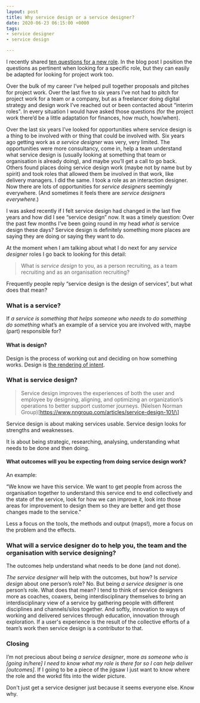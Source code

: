 ```yaml
---
layout: post
title: Why service design or a service designer?
date: 2020-06-23 06:15:00 +0000
tags:
- service designer
- service design

---
```

I recently shared [ten questions for a new role](https://www.ermlikeyeah.com/ten-questions-for-a-new-role/). In the blog post I position the questions as pertinent when looking for a specific role, but they can easily be adapted for looking for project work too.

Over the bulk of my career I’ve helped pull together proposals and pitches for project work. Over the last five to six years I’ve not had to pitch for project work for a team or a company, but as a freelancer doing digital strategy and design work I’ve reached out or been contacted about “interim roles". In every situation I would have asked those questions (for the project work there’d be a little adaptation for finances, how much, how/when).

Over the last six years I’ve looked for opportunities where service design is a thing to be involved with or thing that could be involved with. Six years ago getting work as _a service designer_ was very, very limited. The opportunities were more consultancy, come in, help a team understand what service design is (usually looking at something that team or organisation is already doing), and maybe you’ll get a call to go back. Others found places doing service design work (maybe not by name but by spirit) and took roles that allowed them be involved in that work, like delivery managers. I did the same. I took a role as an interaction designer. Now there are lots of opportunities for _service designers_ seemingly everywhere. (And sometimes it feels there are _service designers everywhere_.)

I was asked recently if I felt service design had changed in the last five years and how did I see “service design” now. It was a timely question: Over the past few months I’ve been going round in my head _what is_ service design these days? Service design is definitely something more places are saying they are doing or saying they want to do.

At the moment when I am talking about what I do next for any _service designer_ roles I go back to looking for this detail:

> What is _service design_ to you, as a person recruiting, as a team recruiting and as an organisation recruiting?

Frequently people reply “service design is the design of services”, but what does that mean?

### What is a service?

If _a service is something that helps someone who needs to do something do something_ what’s an example of a service you are involved with, maybe (part) responsible for?

#### What is design?

Design is the process of working out and deciding on how something works. Design is [the rendering of intent](https://articles.uie.com/design_rendering_intent/).

### What is service design?

> Service design improves the experiences of both the user and employee by designing, aligning, and optimizing an organization’s operations to better support customer journeys.
> (Nielsen Norman Group)\[https://www.nngroup.com/articles/service-design-101/\]

Service design is about making services usable. Service design looks for strengths and weaknesses.

It is about being strategic, researching, analysing, understanding what needs to be done and then doing.

#### What outcomes will you be expecting from doing service design work?

An example:

“We know we have this service. We want to get people from across the organisation together to understand this service end to end collectively and the state of the service, look for how we can improve it, look into those areas for improvement to design them so they are better and get those changes made to the service."

Less a focus on the tools, the methods and output (maps!), more a focus on the problem and the effects.

### What will a service designer do to help you, the team and the organisation with service designing?

The outcomes help understand what needs to be done (and not done).

_The service designer_ will help with the outcomes, but how? Is _service design_ about one person’s role? No. But being _a service designer_ is one person’s role. What does that mean? I tend to think of service designers more as coaches, coaxers, being interdisciplinary themselves to bring an interdisciplinary view of a service by gathering people with different disciplines and channels/silos together. And softly, innovation to ways of working and delivered services through education, innovation through exploration. If a user's experience is the result of the collective efforts of a team’s work then service design is a contributor to that.

### Closing

I’m not precious about being _a service designer_, more _as someone who is \[going in/here\] I need to know what my role is there for so I can help deliver \[outcomes\]_. If I going to be a piece of the jigsaw I just want to know where the role and the workd fits into the wider picture.

Don't just get a service designer just because it seems everyone else. Know why.
